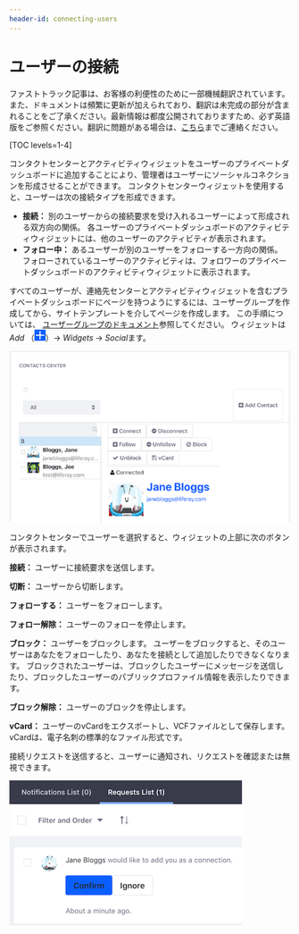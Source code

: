 ```yaml
---
header-id: connecting-users
---
```


# ユーザーの接続

<p class="alert alert-info"><span class="wysiwyg-color-blue120">ファストトラック記事は、お客様の利便性のために一部機械翻訳されています。また、ドキュメントは頻繁に更新が加えられており、翻訳は未完成の部分が含まれることをご了承ください。最新情報は都度公開されておりますため、必ず英語版をご参照ください。翻訳に問題がある場合は、<a href="mailto:support-content-jp@liferay.com">こちら</a>までご連絡ください。</span></p>

[TOC levels=1-4]

コンタクトセンターとアクティビティウィジェットをユーザーのプライベートダッシュボードに追加することにより、管理者はユーザーにソーシャルコネクションを形成させることができます。 コンタクトセンターウィジェットを使用すると、ユーザーは次の接続タイプを形成できます。

  - **接続：** 別のユーザーからの接続要求を受け入れるユーザーによって形成される双方向の関係。 各ユーザーのプライベートダッシュボードのアクティビティウィジェットには、他のユーザーのアクティビティが表示されます。
  - **フォロー中：** あるユーザーが別のユーザーをフォローする一方向の関係。 フォローされているユーザーのアクティビティは、フォロワーのプライベートダッシュボードのアクティビティウィジェットに表示されます。

すべてのユーザーが、連絡先センターとアクティビティウィジェットを含むプライベートダッシュボードにページを持つようにするには、ユーザーグループを作成してから、サイトテンプレートを介してページを作成します。 この手順については、 [ユーザーグループのドキュメント](/docs/7-1/user/-/knowledge_base/u/user-groups)参照してください。 ウィジェットは *Add* （![Add](../../../images/icon-add.png)）→ *Widgets* → *Social*ます。

![図1：コンタクトセンターウィジェットを使用すると、ユーザーが接続できます。](../../../images/contacts-center.png)

コンタクトセンターでユーザーを選択すると、ウィジェットの上部に次のボタンが表示されます。

**接続：** ユーザーに接続要求を送信します。

**切断：** ユーザーから切断します。

**フォローする：** ユーザーをフォローします。

**フォロー解除：** ユーザーのフォローを停止します。

**ブロック：** ユーザーをブロックします。 ユーザーをブロックすると、そのユーザーはあなたをフォローしたり、あなたを接続として追加したりできなくなります。 ブロックされたユーザーは、ブロックしたユーザーにメッセージを送信したり、ブロックしたユーザーのパブリックプロファイル情報を表示したりできます。

**ブロック解除：** ユーザーのブロックを停止します。

**vCard：** ユーザーのvCardをエクスポートし、VCFファイルとして保存します。 vCardは、電子名刺の標準的なファイル形式です。

接続リクエストを送信すると、ユーザーに通知され、リクエストを確認または無視できます。

![図2：ユーザーは、接続要求に応答するための通知を受け取ります。](../../../images/connection-request.png)
